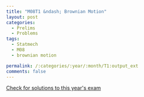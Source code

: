 ```yaml
---
title: "M08T1 &ndash; Brownian Motion"
layout: post
categories:
  - Prelims
  - Problems
tags:
  - Statmech
  - M08
  - brownian motion

permalink: /:categories/:year/:month/T1:output_ext
comments: false
---
```

<object data="2008M1T.pdf" type="application/pdf" width="100%" height="500"></object>
<div class="message"><a href='https://princetonprelim.com/prelim/21/'>Check for solutions to this year's exam</a></div>